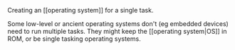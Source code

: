 Creating an [[operating system]] for a single task.

Some low-level or ancient operating systems don't (eg embedded devices) need to run multiple tasks. They might keep the [[operating system|OS]] in ROM, or be single tasking operating systems.
